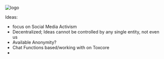 ![logo](https://github.com/RevolutionApp/Revolution/blob/master/Revolution_Logo_870x200.png)

Ideas:
 - focus on Social Media Activism
 - Decentralized; Ideas cannot be controlled by any single entity, not even us
 - Available Anonymity?
 - Chat Functions based/working with on Toxcore
 -
